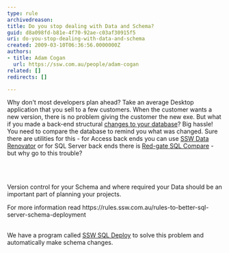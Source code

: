 ```yaml
---
type: rule
archivedreason: 
title: Do you stop dealing with Data and Schema?
guid: d8a098fd-b81e-4f70-92ae-c03af30915f5
uri: do-you-stop-dealing-with-data-and-schema
created: 2009-03-10T06:36:56.0000000Z
authors:
- title: Adam Cogan
  url: https://ssw.com.au/people/adam-cogan
related: []
redirects: []

---
```



<p>Why don't most developers plan ahead? Take an average Desktop application that you sell to a few customers. When the customer wants a new version, there is no problem giving the customer the new exe. But what if you made a back-end structural <a href="http&#58;//www.ssw.com.au/ssw/Standards/Rules/DataSchemaStandard.aspx"> changes to your database</a>? Big hassle! You need to compare the database to remind you what was changed. Sure there are utilities for this - for Access back ends you can use <a href="http&#58;//www.ssw.com.au/ssw/DataRenovator/Default.aspx">SSW Data Renovator</a> or for SQL Server back​&#160;ends there is <a href="http&#58;//www.ssw.com.au/ssw/Redirect/RedGateSQLDataCompare.htm" target="_blank">Red-gate SQL Compare</a>  - but why go to this trouble?</p>
<br><excerpt class='endintro'></excerpt><br>
<p>Version control for your Schema and where required your Data should be an important part of planning your projects.<br></p><p>For more information read&#160;https&#58;//rules.ssw.com.au/rules-to-better-sql-server-schema-deployment<br><br></p><p class="ssw15-rteElement-YellowBorderBox">​We have a program called <a href="http&#58;//www.ssw.com.au/ssw/SQLDeploy/Default.aspx">SSW SQL Deploy</a> to solve this problem and automatically make schema changes.</p> 


